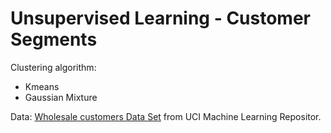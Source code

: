 # Unsupervised Learning - Customer Segments

Clustering algorithm:
* Kmeans
* Gaussian Mixture 

Data: 
[Wholesale customers Data Set](https://archive.ics.uci.edu/ml/datasets/Wholesale+customers) from UCI Machine Learning Repositor.
